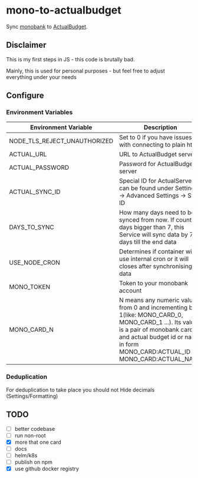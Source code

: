 # mono-to-actualbudget

Sync [monobank](https://api.monobank.ua/docs/) to [ActualBudget](https://actualbudget.org/).

## Disclaimer

This is my first steps in JS - this code is brutally bad.

Mainly, this is used for personal purposes -
but feel free to adjust everything under your
needs

## Configure

### Environment Variables

| Environment Variable | Description |
| --- | --- |
| NODE_TLS_REJECT_UNAUTHORIZED | Set to 0 if you have issues with connecting to plain http |
| ACTUAL_URL | URL to ActualBudget server |
| ACTUAL_PASSWORD | Password for ActualBudget server |
| ACTUAL_SYNC_ID | Special ID for ActualServer, can be found under Settings -> Advanced Settings -> Sync ID |
| DAYS_TO_SYNC | How many days need to be synced from now. If count of days bigger than 7, this Service will sync data by 7 days till the end data |
| USE_NODE_CRON | Determines if container will use internal cron or it will closes after synchronising data |
| MONO_TOKEN | Token to your monobank account |
| MONO_CARD_N | N means any numeric value, from 0 and incrementing by 1(like: MONO_CARD_0, MONO_CARD_1 ...). Its value is a pair of monobank card and actual budget id or name in form MONO_CARD:ACTUAL_ID or MONO_CARD:ACTUAL_NAME |

### Deduplication

For deduplication to take place you should not Hide decimals (Settings/Formatting)

## TODO

- [ ] better codebase
- [ ] run non-root
- [x] more that one card
- [ ] docs
- [ ] helm/k8s
- [ ] publish on npm
- [x] use github docker registry
